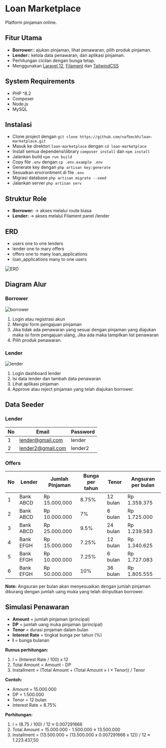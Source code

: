 # Loan Marketplace
Platform pinjaman online.

## Fitur Utama
- **Borrower:**: ajukan pinjaman, lihat penawaran, pilih produk pinjaman.
- **Lender:**: kelola data penawaran, dan aplikasi pinjaman.
- Perhitungan cicilan dengan bunga tetap.
- Menggunakan <a href="https://laravel.com/docs/12.x/releases">Laravel 12</a>, <a href="https://filamentphp.com/">Filament</a> dan <a href="https://tailwindcss.com/">TailwindCSS</a>

## System Requirements
- PHP ^8.2
- Composer
- Node.js
- MySQL

## Instalasi
- Clone project dengan `git clone https://github.com/nafbeckh/loan-marketplace.git`
- Masuk ke direktori `loan-marketplace` dengan `cd loan-marketplace`
- Install semua dependensi\library `composer install` dan `npm install`
- Jalankan build `npm run build`
- Copy file `.env` dengan `cp .env.example .env`
- Generate key dengan `php artisan key:generate`
- Sesuaikan environtment di file `.env`
- Migrasi database `php artisan migrate --seed`
- Jalankan server `php artisan serv`

## Struktur Role
- **Borrower:** → akses melalui route biasa
- **Lender:** → akses melalui Filament panel /lender

## ERD
- users one to one lenders
- lender one to mary offers
- offers one to many loan_applications
- loan_applications many to one users

![ERD](docs/ERD.png)

## Diagram Alur
### Borrower
![borrower](docs/diagram-borrower.png)

1. Login atau registrasi akun
2. Mengisi form pengajuan pinjaman
3. Jika tidak ada penawaran yang sesuai dengan pinjaman yang diajukan maka isi form pengajuan ulang, Jika ada maka tampilkan list penawaran
4. Pilih produk penawaran.

### Lender
![lender](docs/diagram-lender.png)
1. Login dashboard lender
2. Isi data lender dan tambah data penawaran
3. Lihat aplikasi pinjaman
4. Approve atau reject pinjaman yang telah diajukan borrower. 

## Data Seeder
### Lender
| No | Email             | Password | 
|----|-------------------|----------|
| 1  | lender@gmail.com  | lender   |
| 2  | lender2@gmail.com | lender2  |

### Offers
| No | Lender    | Jumlah Pinjaman | Bunga per tahun | Tenor    | Angsuran per bulan |
|----|-----------|-----------------|-----------------|----------|--------------------|
| 1  | Bank ABCD |   Rp 15.000.000 | 8.75%           | 12 bulan |       Rp 1.359.375 |
| 2  | Bank ABCD |   Rp 10.000.000 | 7%              | 6 bulan  |       Rp 1.725.000 |
| 3  | Bank ABCD |   Rp 25.000.000 | 9.5%            | 24 bulan |       Rp 1.239.583 |
| 4  | Bank EFGH |   Rp 15.000.000 | 7.25%           | 12 bulan |       Rp 1.340.625 |
| 5  | Bank EFGH |   Rp 10.000.000 | 7.25%           | 6 bulan  |       Rp 1.727.083 |
| 6  | Bank EFGH |   Rp 50.000.000 | 10%             | 36 bulan |       Rp 1.805.555 |

**Note:** Angsuran per bulan akan menyesuaikan dengan jumlah pinjaman dikurang dengan jumlah uang muka yang telah diinputkan borrower.

## Simulasi Penawaran
- **Amount** = jumlah pinjaman (principal)
- **DP** = jumlah uang muka pinjaman (principal)
- **Tenor** = durasi pinjaman dalam bulan
- **Interest Rate** = tingkat bunga per tahun (%)
- **I** = bunga bulanan

**Rumus perhitungan:**

1. I = (Interest Rate / 100) x 12
2. Total Amount = Amount - DP
3. Installment = (Total Amount + (Total Amount × I × Tenor)) / Tenor

**Contoh:**

- Amount = 15.000.000
- DP = 1.500.000
- Tenor = 12 bulan
- Interest Rate = 8.75%

**Perhitungan:**
1. I = (8.75 / 100) / 12 ≈ 0.007291666
2. Total Amount = 15.000.000 - 1.500.000 ≈ 13.500.000
3. Installment = (13.500.000 + (13.500.000 x 0.007291666 x 12)) / 12 ≈ 1.223.437,50
